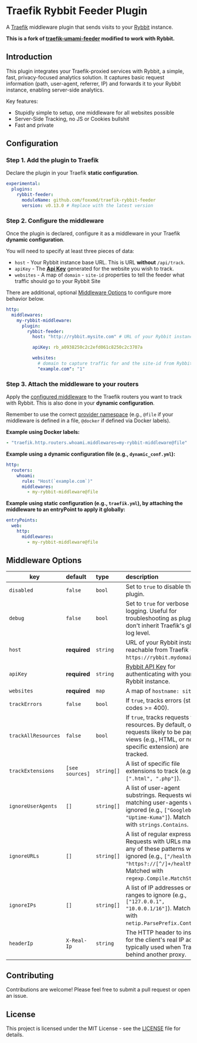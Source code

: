 # Traefik Rybbit Feeder Plugin

A [Traefik](https://traefik.io/traefik/) middleware plugin that sends visits to your [Rybbit](https://www.rybbit.io/) instance.

**This is a fork of [traefik-umami-feeder](https://github.com/astappiev/traefik-umami-feeder) modified to work with Rybbit.**

## Introduction

This plugin integrates your Traefik-proxied services with Rybbit, a simple, fast, privacy-focused analytics solution. It
captures basic request information (path, user-agent, referrer, IP) and forwards it to your Rybbit instance,
enabling server-side analytics.

Key features:

- Stupidly simple to setup, one middleware for all websites possible
- Server-Side Tracking, no JS or Cookies bullshit
- Fast and private

## Configuration

### Step 1. Add the plugin to Traefik

Declare the plugin in your Traefik **static configuration**.

```yaml
experimental:
  plugins:
    rybbit-feeder:
      moduleName: github.com/foxxmd/traefik-rybbit-feeder
      version: v0.13.0 # Replace with the latest version
```

### Step 2. Configure the middleware

Once the plugin is declared, configure it as a middleware in your Traefik **dynamic configuration**.

You will need to specify at least three pieces of data:

* `host` - Your Rybbit instance base URL. This is URL **without** `/api/track`.
* `apiKey` - The [**Api Key**](https://www.rybbit.io/docs/api#steps) generated for the website you wish to track.
* `websites` - A map of `domain` - `site-id` properties to tell the feeder what traffic should go to your Rybbit Site

There are additional, optional [Middleware Options](#middleware-options) to configure more behavior below.

```yaml
http:
  middlewares:
    my-rybbit-middleware:
      plugin:
        rybbit-feeder:
          host: "http://rybbit.mysite.com" # URL of your Rybbit instance

          apiKey: rb_a0938250c2c2efd061c8250c2c3707a

          websites:
            # domain to capture traffic for and the site-id from Rybbit
            "example.com": "1"
```

### Step 3. Attach the middleware to your routers

Apply the [configured middleware](https://doc.traefik.io/traefik/routing/routers/#middlewares_1) to the Traefik routers
you want to track with Rybbit. This is also done in your **dynamic configuration**.

Remember to use the
correct [provider namespace](https://doc.traefik.io/traefik/providers/overview/#provider-namespace)  (e.g., `@file` if
your middleware is defined in a file, `@docker` if defined via Docker labels).

**Example using Docker labels:**

```yaml
- "traefik.http.routers.whoami.middlewares=my-rybbit-middleware@file"
```

**Example using a dynamic configuration file (e.g., `dynamic_conf.yml`):**

```yaml
http:
  routers:
    whoami:
      rule: "Host(`example.com`)"
      middlewares:
        - my-rybbit-middleware@file
```

**Example using static configuration (e.g., `traefik.yml`), by attaching the middleware to an entryPoint to apply it
globally:**

```yaml
entryPoints:
  web:
    http:
      middlewares:
        - my-rybbit-middleware@file
```

## Middleware Options

| key                 | default         | type       | description                                                                                                                                                                                  |
| ------------------- | :-------------- | :--------- | :------------------------------------------------------------------------------------------------------------------------------------------------------------------------------------------- |
| `disabled`          | `false`         | `bool`     | Set to `true` to disable the plugin.                                                                                                                                                         |
| `debug`             | `false`         | `bool`     | Set to `true` for verbose logging. Useful for troubleshooting as plugins don't inherit Traefik's global log level.                                                                           |
| `host`              | **required**    | `string`   | URL of your Rybbit instance, reachable from Traefik (e.g., `https://rybbit.mydomain.com`).                                                                                                   |
| `apiKey`            | **required**    | `string`   | [Rybbit API Key](https://www.rybbit.io/docs/api#steps) for authenticating with your Rybbit instance.                                                                                         |
| `websites`          | **required**    | `map`      | A map of `hostname: site-id`                                                                                                                                                                 |
| `trackErrors`       | `false`         | `bool`     | If `true`, tracks errors (status codes >= 400).                                                                                                                                              |
| `trackAllResources` | `false`         | `bool`     | If `true`, tracks requests for all resources. By default, only requests likely to be page views (e.g., HTML, or no specific extension) are tracked.                                          |
| `trackExtensions`   | `[see sources]` | `string[]` | A list of specific file extensions to track (e.g., `[".html", ".php"]`).                                                                                                                     |
| `ignoreUserAgents`  | `[]`            | `string[]` | A list of user-agent substrings. Requests with matching user-agents will be ignored (e.g., `["Googlebot", "Uptime-Kuma"]`). Matched with `strings.Contains`.                                 |
| `ignoreURLs`        | `[]`            | `string[]` | A list of regular expressions. Requests with URLs matching any of these patterns will be ignored (e.g., `["/health", "https?://[^/]+/health$"]`). Matched with `regexp.Compile.MatchString`. |
| `ignoreIPs`         | `[]`            | `string[]` | A list of IP addresses or CIDR ranges to ignore (e.g., `["127.0.0.1", "10.0.0.1/16"]`). Matched with `netip.ParsePrefix.Contains`.                                                           |
| `headerIp`          | `X-Real-Ip`     | `string`   | The HTTP header to inspect for the client's real IP address, typically used when Traefik is behind another proxy.                                                                            |

## Contributing

Contributions are welcome! Please feel free to submit a pull request or open an issue.

## License

This project is licensed under the MIT License - see the [LICENSE](LICENSE) file for details.
